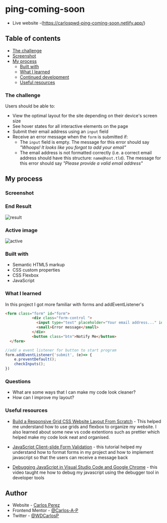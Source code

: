 # ping-coming-soon

- Live website -(https://carlospwd-ping-coming-soon.netlify.app/)

## Table of contents

- [The challenge](#the-challenge)
- [Screenshot](#screenshot)
- [My process](#my-process)
  - [Built with](#built-with)
  - [What I learned](#what-i-learned)
  - [Continued development](#continued-development)
  - [Useful resources](#useful-resources)

### The challenge

Users should be able to:

- View the optimal layout for the site depending on their device's screen size
- See hover states for all interactive elements on the page
- Submit their email address using an `input` field
- Receive an error message when the `form` is submitted if:
  - The `input` field is empty. The message for this error should say _"Whoops! It looks like you forgot to add your email"_
  - The email address is not formatted correctly (i.e. a correct email address should have this structure: `name@host.tld`). The message for this error should say _"Please provide a valid email address"_

## My process

### Screenshot

### End Result

![result](https://user-images.githubusercontent.com/85038929/126826762-40b67885-acd7-4476-a80e-3b517e075868.JPG)

### Active image

![active](https://user-images.githubusercontent.com/85038929/126826803-1806ece1-0bcb-4604-bdd7-a599b879e854.JPG)

### Built with

- Semantic HTML5 markup
- CSS custom properties
- CSS Flexbox
- JavaScript

### What I learned

In this project I got more familiar with forms and addEventListener's

```HTML
<form class="form" id="form">
            <div class="form-control ">
              <input type="text" placeholder="Your email address..." id="email">
              <small>Error message</small>
            </div>
            <button class="btn">Notify Me</button>
  </form>

```

```Javascript
//add a event listener for button to start program
form.addEventListener('submit', (e)=> {
    e.preventDefault();
    checkInputs();
})
```

### Questions

- What are some ways that I can make my code look cleaner?
- How can I improve my layout?

### Useful resources

- [Build a Responsive Grid CSS Website Layout From Scratch](https://www.youtube.com/watch?v=moBhzSC455o&ab_channel=TraversyMedia) - This helped me understand how to use grids and flexbox to organize my website. I also learned about some new vs code extentions such as prettier which helped make my code look neat and organised.

- [JavaScript Client-slide Form Validation](https://www.youtube.com/watch?v=rsd4FNGTRBw&ab_channel=FlorinPop) - this tutorial helped my understand how to format forms in my project and how to implement javascript so that the users can receive a message back

- [Debugging JavaScript in Visual Studio Code and Google Chrome](https://www.youtube.com/watch?v=AX7uybwukkk&ab_channel=JamesQQuick) - this video taught me how to debug my javascript using the debugger tool in developer tools

## Author

- Website - [Carlos Perez](https://www.site.com)
- Frontend Mentor - [@Carlos-A-P](https://www.frontendmentor.io/profile/yourusername)
- Twitter - [@WDCarlosP](https://www.twitter.com/WDCarlosP)
